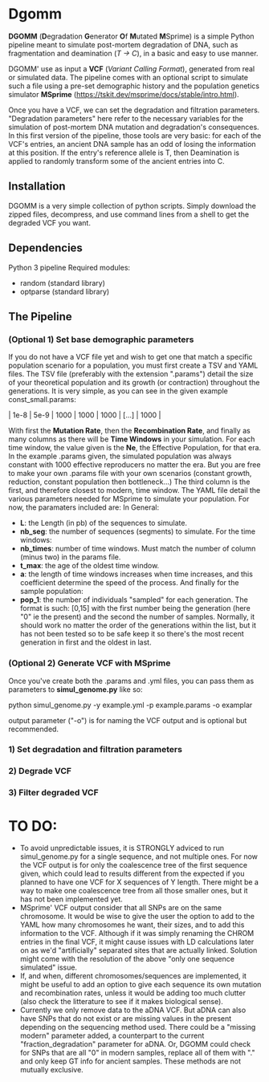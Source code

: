 # Dgomm
**DGOMM** (**D**egradation **G**enerator **O**f **M**utated **M**Sprime) is a simple Python pipeline meant to simulate post-mortem degradation of DNA, such as fragmentation and deamination (_T -> C_), in a basic and easy to use manner. 

DGOMM' use as input a **VCF** (_Variant Calling Format_), generated from real or simulated data. The pipeline comes with an optional script to simulate such a file using a pre-set demographic history and the population genetics simulator **MSprime** (https://tskit.dev/msprime/docs/stable/intro.html).

Once you have a VCF, we can set the degradation and filtration parameters. "Degradation parameters" here refer to the necessary variables for the simulation of post-mortem DNA mutation and degradation's consequences. In this first version of the pipeline, those tools are very basic: for each of the VCF's entries, an ancient DNA sample has an odd of losing the information at this position. If the entry's reference allele is T, then Deamination is applied to randomly transform some of the ancient entries into C.
## Installation
DGOMM is a very simple collection of python scripts. Simply download the zipped files, decompress, and use command lines from a shell to get the degraded VCF you want.
## Dependencies
Python 3 pipeline
Required modules:
- random (standard library)
- optparse (standard library)
## The Pipeline
### (Optional 1) Set base demographic parameters
If you do not have a VCF file yet and wish to get one that match a specific population scenario for a population, you must first create a TSV and YAML files.
The TSV file (preferably with the extension ".params") detail the size of your theoretical population and its growth (or contraction) throughout the generations. It is very simple, as you can see in the given example const_small.params:

| 1e-8 | 5e-9 | 1000 | 1000 | 1000 | [...] | 1000 |

With first the **Mutation Rate**, then the **Recombination Rate**, and finally as many columns as there will be **Time Windows** in your simulation. For each time window, the value given is the **Ne**, the Effective Population, for that era. In the example .params given, the simulated population was always constant with 1000 effective reproducers no matter the era. But you are free to make your own .params file with your own scenarios (constant growth, reduction, constant population then bottleneck...) The third column is the first, and therefore closest to modern, time window.
The YAML file detail the various parameters needed for MSprime to simulate your population. For now, the paramaters included are:
In General:
- **L**: the Length (in pb) of the sequences to simulate.
- **nb_seg**: the number of sequences (segments) to simulate.
For the time windows:
- **nb_times**: number of time windows. Must match the number of column (minus two) in the params file.
- **t_max**: the age of the oldest time window.
- **a**: the length of time windows increases when time increases, and this coefficient determine the speed of the process.
And finally for the sample population:
- **pop_1**: the number of individuals "sampled" for each generation. The format is such: [0,15] with the first number being the generation (here "0" ie the present) and the second the number of samples. Normally, it should work no matter the order of the generations within the list, but it has not been tested so to be safe keep it so there's the most recent generation in first and the oldest in last.

### (Optional 2) Generate VCF with MSprime

Once you've create both the .params and .yml files, you can pass them as parameters to **simul_genome.py** like so:

python simul_genome.py -y example.yml -p example.params -o examplar

output parameter ("-o") is for naming the VCF output and is optional but recommended.

### 1) Set degradation and filtration parameters
### 2) Degrade VCF
### 3) Filter degraded VCF

# TO DO:
- To avoid unpredictable issues, it is STRONGLY adviced to run simul_genome.py for a single sequence, and not multiple ones. For now the VCF output is for only the coalescence tree of the first sequence given, which could lead to results different from the expected if you planned to have one VCF for X sequences of Y length. There might be a way to make one coalescence tree from all those smaller ones, but it has not been implemented yet.
- MSprime' VCF output consider that all SNPs are on the same chromosome. It would be wise to give the user the option to add to the YAML how many chromosomes he want, their sizes, and to add this information to the VCF. Although if it was simply renaming the CHROM entries in the final VCF, it might cause issues with LD calculations later on as we'd "artificially" separated sites that are actually linked. Solution might come with the resolution of the above "only one sequence simulated" issue.
- If, and when, different chromosomes/sequences are implemented, it might be useful to add an option to give each sequence its own mutation and recombination rates, unless it would be adding too much clutter (also check the litterature to see if it makes biological sense).
- Currently we only remove data to the aDNA VCF. But aDNA can also have SNPs that do not exist or are missing values in the present depending on the sequencing method used. There could be a "missing modern" parameter added, a counterpart to the current "fraction_degradation" parameter for aDNA. Or, DGOMM could check for SNPs that are all "0" in modern samples, replace all of them with "." and only keep GT info for ancient samples. These methods are not mutually exclusive. 
